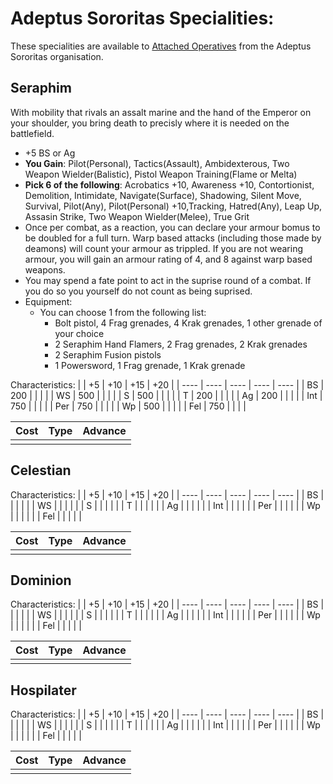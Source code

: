 # Adeptus Sororitas Specialities:
These specialities are available to [Attached Operatives](../AttachedOperatives.md) from the Adeptus Sororitas organisation.

## Seraphim
With mobility that rivals an assalt marine and the hand of the Emperor on your shoulder, you bring death to precisly where it is needed on the battlefield.

* +5 BS or Ag
* **You Gain**: Pilot(Personal), Tactics(Assault), Ambidexterous, Two Weapon Wielder(Balistic), Pistol Weapon Training(Flame or Melta)
* **Pick 6 of the following**: Acrobatics +10, Awareness +10, Contortionist, Demolition, Intimidate, Navigate(Surface), Shadowing, Silent Move, Survival, Pilot(Any), Pilot(Personal) +10,Tracking,  Hatred(Any), Leap Up, Assasin Strike, Two Weapon Wielder(Melee), True Grit
* Once per combat, as a reaction, you can declare your armour bomus to be doubled for a full turn. Warp based attacks (including those made by deamons) will count your armour as trippled. If you are not wearing armour, you will gain an armour rating of 4, and 8 against warp based weapons.
* You may spend a fate point to act in the suprise round of a combat. If you do so you yourself do not count as being suprised.
* Equipment:
  * You can choose 1 from the following list:
    * Bolt pistol, 4 Frag grenades, 4 Krak grenades, 1 other grenade of your choice
    * 2 Seraphim Hand Flamers, 2 Frag grenades, 2 Krak grenades
    * 2 Seraphim Fusion pistols
    * 1 Powersword, 1 Frag grenade, 1 Krak grenade

Characteristics:
|      |  +5  |  +10 |  +15 |  +20 |
| ---- | ---- | ---- | ---- | ---- |
|  BS  |  200 |   |   |   |
|  WS  |  500 |   |   |   |
|   S  |  500 |   |   |   |
|   T  |  200 |   |   |   |
|  Ag  |  200 |   |   |   |
|  Int |  750 |   |   |   |
|  Per |  750 |   |   |   |
|   Wp |  500 |   |   |   |
|  Fel |  750 |   |   |   |

| Cost | Type |       Advance       |
|------|------|---------------------|
|  |  |  |

## Celestian
Characteristics:
|      |  +5  |  +10 |  +15 |  +20 |
| ---- | ---- | ---- | ---- | ---- |
|  BS  |   |   |   |   |
|  WS  |   |   |   |   |
|   S  |   |   |   |   |
|   T  |   |   |   |   |
|  Ag  |   |   |   |   |
|  Int |   |   |   |   |
|  Per |   |   |   |   |
|   Wp |   |   |   |   |
|  Fel |   |   |   |   |

| Cost | Type |       Advance       |
|------|------|---------------------|
|  |  |  |

## Dominion
Characteristics:
|      |  +5  |  +10 |  +15 |  +20 |
| ---- | ---- | ---- | ---- | ---- |
|  BS  |   |   |   |   |
|  WS  |   |   |   |   |
|   S  |   |   |   |   |
|   T  |   |   |   |   |
|  Ag  |   |   |   |   |
|  Int |   |   |   |   |
|  Per |   |   |   |   |
|   Wp |   |   |   |   |
|  Fel |   |   |   |   |

| Cost | Type |       Advance       |
|------|------|---------------------|
|  |  |  |

## Hospilater
Characteristics:
|      |  +5  |  +10 |  +15 |  +20 |
| ---- | ---- | ---- | ---- | ---- |
|  BS  |   |   |   |   |
|  WS  |   |   |   |   |
|   S  |   |   |   |   |
|   T  |   |   |   |   |
|  Ag  |   |   |   |   |
|  Int |   |   |   |   |
|  Per |   |   |   |   |
|   Wp |   |   |   |   |
|  Fel |   |   |   |   |

| Cost | Type |       Advance       |
|------|------|---------------------|
|  |  |  |
